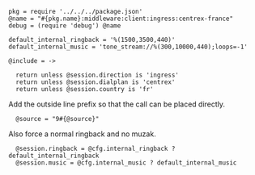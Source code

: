    pkg = require '../../../package.json'
    @name = "#{pkg.name}:middleware:client:ingress:centrex-france"
    debug = (require 'debug') @name

    default_internal_ringback = '%(1500,3500,440)'
    default_internal_music = 'tone_stream://%(300,10000,440);loops=-1'

    @include = ->

      return unless @session.direction is 'ingress'
      return unless @session.dialplan is 'centrex'
      return unless @session.country is 'fr'

Add the outside line prefix so that the call can be placed directly.

      @source = "9#{@source}"

Also force a normal ringback and no muzak.

      @session.ringback = @cfg.internal_ringback ? default_internal_ringback
      @session.music = @cfg.internal_music ? default_internal_music
